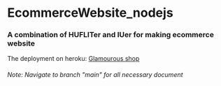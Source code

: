 # EcommerceWebsite_nodejs

### A combination of  HUFLITer and IUer for making ecommerce website

<p> The deployment on heroku: <a href=https://glamourous-shop.herokuapp.com>Glamourous shop</a>

###### Note: Navigate to branch "main" for all necessary document
